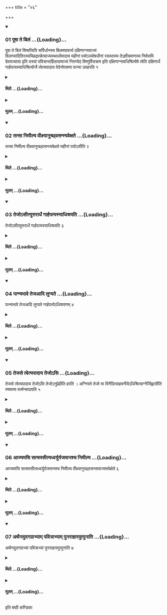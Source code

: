 +++
title = "०६"

+++

<div class="js_include" includetitle="true" newlevelforh1="3" unfilled url="/vedAH_yajuH/taittirIyam/sUtram/ApastambaH/shrautam/vishvAsa-prastutiH/02/06/01_pUShA_te_bilaM.md">
<details open><summary><h3>01 पूषा ते बिलं ...{Loading}...</h3></summary>

पूषा ते बिलं विष्यत्विति सर्पिर्धानस्य बिलमपावर्त्य दक्षिणाग्नावाज्यं विलाप्यादितिरस्यच्छिद्रपत्त्रेत्याज्यस्थालोमादाय महीनां पयोऽस्योषधीनां रसस्तस्य तेऽक्षीयमाणस्य निर्वपामि देवयज्याया इति तस्यां पवित्रान्तर्हितायामाज्यं निरुप्येदं विष्णुर्विचक्रम इति दक्षिणाग्नावधिश्रित्येषे त्वेति दक्षिणार्धे गार्हपत्यस्याधिश्रित्योर्जे त्वेत्यपादाय वेदेनोपयम्य पत्न्या उपहरति १
</details>
</div>
<div class="js_include collapsed" newlevelforh1="4" title="थिते" unfilled url="/vedAH_yajuH/taittirIyam/sUtram/ApastambaH/shrautam/thite/02/06/01_pUShA_te_bilaM.md">
<details><summary><h4>थिते ...{Loading}...</h4></summary>

पूषा ते बिलं विष्यत्विति सर्पिर्धानस्य बिलमपावर्त्य दक्षिणाग्नावाज्यं विलाप्यादितिरस्यच्छिद्रपत्त्रेत्याज्यस्थालोमादाय महीनां पयोऽस्योषधीनां रसस्तस्य तेऽक्षीयमाणस्य निर्वपामि देवयज्याया इति तस्यां पवित्रान्तर्हितायामाज्यं निरुप्येदं विष्णुर्विचक्रम इति दक्षिणाग्नावधिश्रित्येषे त्वेति दक्षिणार्धे गार्हपत्यस्याधिश्रित्योर्जे त्वेत्यपादाय वेदेनोपयम्य पत्न्या उपहरति १
</details>
</div>
<div class="js_include collapsed" newlevelforh1="4" title="मूलम्" unfilled url="/vedAH_yajuH/taittirIyam/sUtram/ApastambaH/shrautam/mUlam/02/06/01_pUShA_te_bilaM.md">
<details><summary><h4>मूलम् ...{Loading}...</h4></summary>

पूषा ते बिलं विष्यत्विति सर्पिर्धानस्य बिलमपावर्त्य दक्षिणाग्नावाज्यं विलाप्यादितिरस्यच्छिद्रपत्त्रेत्याज्यस्थालोमादाय महीनां पयोऽस्योषधीनां रसस्तस्य तेऽक्षीयमाणस्य निर्वपामि देवयज्याया इति तस्यां पवित्रान्तर्हितायामाज्यं निरुप्येदं विष्णुर्विचक्रम इति दक्षिणाग्नावधिश्रित्येषे त्वेति दक्षिणार्धे गार्हपत्यस्याधिश्रित्योर्जे त्वेत्यपादाय वेदेनोपयम्य पत्न्या उपहरति १
</details>
</div>
<div class="js_include" includetitle="true" newlevelforh1="3" unfilled url="/vedAH_yajuH/taittirIyam/sUtram/ApastambaH/shrautam/vishvAsa-prastutiH/02/06/02_tatsA_nimIlya_vIxyAnuchChvasantyavexate.md">
<details open><summary><h3>02 तत्सा निमील्य वीक्ष्यानुच्छ्वसन्त्यवेक्षते ...{Loading}...</h3></summary>

तत्सा निमील्य वीक्ष्यानुच्छ्वसन्त्यवेक्षते महीनां पयोऽसीति २
</details>
</div>
<div class="js_include collapsed" newlevelforh1="4" title="थिते" unfilled url="/vedAH_yajuH/taittirIyam/sUtram/ApastambaH/shrautam/thite/02/06/02_tatsA_nimIlya_vIxyAnuchChvasantyavexate.md">
<details><summary><h4>थिते ...{Loading}...</h4></summary>

तत्सा निमील्य वीक्ष्यानुच्छ्वसन्त्यवेक्षते महीनां पयोऽसीति २
</details>
</div>
<div class="js_include collapsed" newlevelforh1="4" title="मूलम्" unfilled url="/vedAH_yajuH/taittirIyam/sUtram/ApastambaH/shrautam/mUlam/02/06/02_tatsA_nimIlya_vIxyAnuchChvasantyavexate.md">
<details><summary><h4>मूलम् ...{Loading}...</h4></summary>

तत्सा निमील्य वीक्ष्यानुच्छ्वसन्त्यवेक्षते महीनां पयोऽसीति २
</details>
</div>
<div class="js_include" includetitle="true" newlevelforh1="3" unfilled url="/vedAH_yajuH/taittirIyam/sUtram/ApastambaH/shrautam/vishvAsa-prastutiH/02/06/03_tejo-sItyuttarArdhe_gArhapatyasyAdhishrayati.md">
<details open><summary><h3>03 तेजोऽसीत्युत्तरार्धे गार्हपत्यस्याधिश्रयति ...{Loading}...</h3></summary>

तेजोऽसीत्युत्तरार्धे गार्हपत्यस्याधिश्रयति ३
</details>
</div>
<div class="js_include collapsed" newlevelforh1="4" title="थिते" unfilled url="/vedAH_yajuH/taittirIyam/sUtram/ApastambaH/shrautam/thite/02/06/03_tejo-sItyuttarArdhe_gArhapatyasyAdhishrayati.md">
<details><summary><h4>थिते ...{Loading}...</h4></summary>

तेजोऽसीत्युत्तरार्धे गार्हपत्यस्याधिश्रयति ३
</details>
</div>
<div class="js_include collapsed" newlevelforh1="4" title="मूलम्" unfilled url="/vedAH_yajuH/taittirIyam/sUtram/ApastambaH/shrautam/mUlam/02/06/03_tejo-sItyuttarArdhe_gArhapatyasyAdhishrayati.md">
<details><summary><h4>मूलम् ...{Loading}...</h4></summary>

तेजोऽसीत्युत्तरार्धे गार्हपत्यस्याधिश्रयति ३
</details>
</div>
<div class="js_include" includetitle="true" newlevelforh1="3" unfilled url="/vedAH_yajuH/taittirIyam/sUtram/ApastambaH/shrautam/vishvAsa-prastutiH/02/06/04_patnyabhAve_tejaAdi_lupyate.md">
<details open><summary><h3>04 पत्न्यभावे तेजआदि लुप्यते ...{Loading}...</h3></summary>

पत्न्यभावे तेजआदि लुप्यते गार्हपत्येऽधिश्रयणम् ४
</details>
</div>
<div class="js_include collapsed" newlevelforh1="4" title="थिते" unfilled url="/vedAH_yajuH/taittirIyam/sUtram/ApastambaH/shrautam/thite/02/06/04_patnyabhAve_tejaAdi_lupyate.md">
<details><summary><h4>थिते ...{Loading}...</h4></summary>

पत्न्यभावे तेजआदि लुप्यते गार्हपत्येऽधिश्रयणम् ४
</details>
</div>
<div class="js_include collapsed" newlevelforh1="4" title="मूलम्" unfilled url="/vedAH_yajuH/taittirIyam/sUtram/ApastambaH/shrautam/mUlam/02/06/04_patnyabhAve_tejaAdi_lupyate.md">
<details><summary><h4>मूलम् ...{Loading}...</h4></summary>

पत्न्यभावे तेजआदि लुप्यते गार्हपत्येऽधिश्रयणम् ४
</details>
</div>
<div class="js_include" includetitle="true" newlevelforh1="3" unfilled url="/vedAH_yajuH/taittirIyam/sUtram/ApastambaH/shrautam/vishvAsa-prastutiH/02/06/05_tejase_tvetyapAdAya_tejo-si.md">
<details open><summary><h3>05 तेजसे त्वेत्यपादाय तेजोऽसि ...{Loading}...</h3></summary>

तेजसे त्वेत्यपादाय तेजोऽसि तेजोऽनुप्रेहीति हरति । अग्निस्ते तेजो मा विनैदित्याहवनीयेऽधिश्रित्याग्नेर्जिह्वासीति स्फ्यस्य वर्त्मन्सादयति ५
</details>
</div>
<div class="js_include collapsed" newlevelforh1="4" title="थिते" unfilled url="/vedAH_yajuH/taittirIyam/sUtram/ApastambaH/shrautam/thite/02/06/05_tejase_tvetyapAdAya_tejo-si.md">
<details><summary><h4>थिते ...{Loading}...</h4></summary>

तेजसे त्वेत्यपादाय तेजोऽसि तेजोऽनुप्रेहीति हरति । अग्निस्ते तेजो मा विनैदित्याहवनीयेऽधिश्रित्याग्नेर्जिह्वासीति स्फ्यस्य वर्त्मन्सादयति ५
</details>
</div>
<div class="js_include collapsed" newlevelforh1="4" title="मूलम्" unfilled url="/vedAH_yajuH/taittirIyam/sUtram/ApastambaH/shrautam/mUlam/02/06/05_tejase_tvetyapAdAya_tejo-si.md">
<details><summary><h4>मूलम् ...{Loading}...</h4></summary>

तेजसे त्वेत्यपादाय तेजोऽसि तेजोऽनुप्रेहीति हरति । अग्निस्ते तेजो मा विनैदित्याहवनीयेऽधिश्रित्याग्नेर्जिह्वासीति स्फ्यस्य वर्त्मन्सादयति ५
</details>
</div>
<div class="js_include" includetitle="true" newlevelforh1="3" unfilled url="/vedAH_yajuH/taittirIyam/sUtram/ApastambaH/shrautam/vishvAsa-prastutiH/02/06/06_Ajyamasi_satyamasItyadhvaryuryajamAnashcha_nimIlya.md">
<details open><summary><h3>06 आज्यमसि सत्यमसीत्यध्वर्युर्यजमानश्च निमील्य ...{Loading}...</h3></summary>

आज्यमसि सत्यमसीत्यध्वर्युर्यजमानश्च निमील्य वीक्ष्यानुच्छ्वसन्तावाज्यमवेक्षेते ६
</details>
</div>
<div class="js_include collapsed" newlevelforh1="4" title="थिते" unfilled url="/vedAH_yajuH/taittirIyam/sUtram/ApastambaH/shrautam/thite/02/06/06_Ajyamasi_satyamasItyadhvaryuryajamAnashcha_nimIlya.md">
<details><summary><h4>थिते ...{Loading}...</h4></summary>

आज्यमसि सत्यमसीत्यध्वर्युर्यजमानश्च निमील्य वीक्ष्यानुच्छ्वसन्तावाज्यमवेक्षेते ६
</details>
</div>
<div class="js_include collapsed" newlevelforh1="4" title="मूलम्" unfilled url="/vedAH_yajuH/taittirIyam/sUtram/ApastambaH/shrautam/mUlam/02/06/06_Ajyamasi_satyamasItyadhvaryuryajamAnashcha_nimIlya.md">
<details><summary><h4>मूलम् ...{Loading}...</h4></summary>

आज्यमसि सत्यमसीत्यध्वर्युर्यजमानश्च निमील्य वीक्ष्यानुच्छ्वसन्तावाज्यमवेक्षेते ६
</details>
</div>
<div class="js_include" includetitle="true" newlevelforh1="3" unfilled url="/vedAH_yajuH/taittirIyam/sUtram/ApastambaH/shrautam/vishvAsa-prastutiH/02/06/07_athainadudagagrAbhyAm_pavitrAbhyAm_punarAhAramutpunAti.md">
<details open><summary><h3>07 अथैनदुदगग्राभ्याम् पवित्राभ्याम् पुनराहारमुत्पुनाति ...{Loading}...</h3></summary>

अथैनदुदगग्राभ्यां पवित्राभ्यां पुनराहारमुत्पुनाति ७
</details>
</div>
<div class="js_include collapsed" newlevelforh1="4" title="थिते" unfilled url="/vedAH_yajuH/taittirIyam/sUtram/ApastambaH/shrautam/thite/02/06/07_athainadudagagrAbhyAm_pavitrAbhyAm_punarAhAramutpunAti.md">
<details><summary><h4>थिते ...{Loading}...</h4></summary>

अथैनदुदगग्राभ्यां पवित्राभ्यां पुनराहारमुत्पुनाति ७
</details>
</div>
<div class="js_include collapsed" newlevelforh1="4" title="मूलम्" unfilled url="/vedAH_yajuH/taittirIyam/sUtram/ApastambaH/shrautam/mUlam/02/06/07_athainadudagagrAbhyAm_pavitrAbhyAm_punarAhAramutpunAti.md">
<details><summary><h4>मूलम् ...{Loading}...</h4></summary>

अथैनदुदगग्राभ्यां पवित्राभ्यां पुनराहारमुत्पुनाति ७
</details>
</div>

  
इति षष्ठी कण्डिका 
